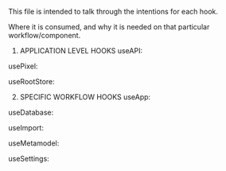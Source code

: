 This file is intended to talk through the intentions for each hook.

Where it is consumed, and why it is needed on that particular workflow/component.

1. APPLICATION LEVEL HOOKS
   useAPI:

usePixel:

useRootStore:

2. SPECIFIC WORKFLOW HOOKS
   useApp:

useDatabase:

useImport:

useMetamodel:

useSettings:
